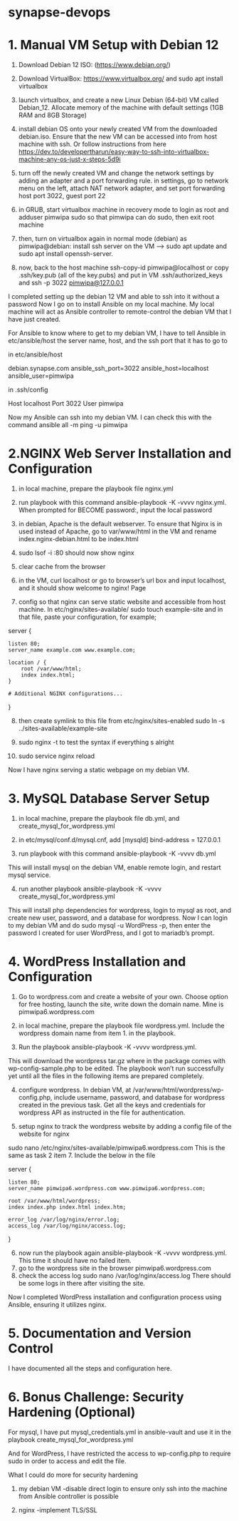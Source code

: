 # synapse-devops

# 1. Manual VM Setup with Debian 12

1. Download Debian 12 ISO: (https://www.debian.org/)
    
2. Download VirtualBox: https://www.virtualbox.org/ and sudo apt install virtualbox
    
3. launch virtualbox, and create a new Linux Debian (64-bit) VM called Debian_12. 
   Allocate memory of the machine with default settings (1GB RAM and 8GB Storage)
       
4. install debian OS onto your newly created VM from the downloaded debian.iso. Ensure that the new VM can be accessed into from host machine with ssh. 
   Or follow instructions from here https://dev.to/developertharun/easy-way-to-ssh-into-virtualbox-machine-any-os-just-x-steps-5d9i

5. turn off the newly created VM and change the network settings by adding an adapter and a port forwarding rule. in settings, go to network menu on the left, attach NAT network adapter, and set port forwarding host port 3022, guest port 22
    
6. in GRUB, start virtualbox machine in recovery mode to login as root and adduser pimwipa sudo so that pimwipa can do sudo, then exit root machine
    
7. then, turn on virtualbox again in normal mode (debian) as pimwipa@debian: install ssh server on the VM --> sudo apt update and sudo apt install openssh-server. 
    
8. now, back to the host machine ssh-copy-id pimwipa@localhost
or copy .ssh/key.pub (all of the key.pubs) and put in VM .ssh/authorized_keys and ssh -p 3022 pimwipa@127.0.0.1

I completed setting up the debian 12 VM and able to ssh into it without a password
Now I go on to install Ansible on my local machine. My local machine will act as Ansible controller to remote-control the debian VM that I have just created.

For Ansible to know where to get to my debian VM, I have to tell Ansible in etc/ansible/host the server name, host, and the ssh port that it has to go to

in etc/ansible/host

debian.synapse.com ansible_ssh_port=3022 ansible_host=localhost ansible_user=pimwipa

in .ssh/config

Host localhost
    Port 3022
    User pimwipa

Now my Ansible can ssh into my debian VM. I can check this with the command ansible all -m ping -u pimwipa



# 2.NGINX Web Server Installation and Configuration

1. in local machine, prepare the playbook file nginx.yml
2. run playbook with this command ansible-playbook -K -vvvv nginx.yml. When prompted for BECOME password:, input the local password 
3. in debian, Apache is the default webserver. To ensure that Nginx is in used instead of Apache, go to var/www/html in the VM and rename index.nginx-debian.html to be index.html
4. sudo lsof -i :80 should now show nginx

5. clear cache from the browser

6. in the VM, curl localhost or go to browser’s url box and input localhost, and it should show welcome to nginx! Page
7. config so that nginx can serve static website and accessible from host machine. In etc/nginx/sites-available/
sudo touch example-site and in that file, paste your configuration, for example;

server {

    listen 80;
    server_name example.com www.example.com;

    location / {
        root /var/www/html;
        index index.html;
    }

    # Additional NGINX configurations...
}


8. then create symlink to this file from etc/nginx/sites-enabled
sudo ln -s ../sites-available/example-site

9. sudo nginx -t  to test the syntax if everything s alright

10. sudo service nginx reload

Now I have nginx serving a static webpage on my debian VM.



# 3. MySQL Database Server Setup

1. in local machine, prepare the playbook file db.yml, and create_mysql_for_wordpress.yml

2. in etc/mysql/conf.d/mysql.cnf, add
[mysqld]
bind-address = 127.0.0.1

3. run playbook with this command ansible-playbook -K -vvvv db.yml

This will install mysql on the debian VM, enable remote login, and restart mysql service.

4. run another playbook ansible-playbook -K -vvvv create_mysql_for_wordpress.yml

This will install php dependencies for wordpress, login to mysql as root, and create new user, password, and a database for wordpress.
Now I can login to my debian VM and do sudo mysql -u WordPress -p, then enter the password I created for user WordPress, and I got to mariadb’s prompt.



# 4. WordPress Installation and Configuration

1. Go to wordpress.com and create a website of your own. Choose option for free hosting, launch the site, write down the domain name. Mine is pimwipa6.wordpress.com

2. in local machine, prepare the playbook file wordpress.yml. Include the wordpress domain name from item 1. in the playbook.

3. Run the playbook ansible-playbook -K -vvvv wordpress.yml.

This will download the wordpress tar.gz where in the package comes with wp-config-sample.php to be edited. The playbook won’t run successfully yet until all the files in the following items are prepared completely.

4. configure wordpress. In debian VM, at /var/www/html/wordpress/wp-config.php, include username, password, and database for wordpress created in the previous task. Get all the keys and credentials for wordpress API as instructed in the file for authentication.

5. setup nginx to track the wordpress website by adding a config file of the website for nginx

sudo nano /etc/nginx/sites-available/pimwipa6.wordpress.com
This is the same as task 2 item 7. Include the below in the file


server {

    listen 80;
    server_name pimwipa6.wordpress.com www.pimwipa6.wordpress.com;

    root /var/www/html/wordpress;
    index index.php index.html index.htm;

    error_log /var/log/nginx/error.log;
    access_log /var/log/nginx/access.log;
}
      
      
6. now run the playbook again  ansible-playbook -K -vvvv wordpress.yml. This time it should have no failed item.
7. go to the wordpress site in the browser pimwipa6.wordpress.com
8. check the access log sudo nano /var/log/nginx/access.log
There should be some logs in there after visiting the site.

Now I completed WordPress installation and configuration process using Ansible, ensuring it utilizes nginx.




# 5. Documentation and Version Control

I have documented all the steps and configuration here.


# 6. Bonus Challenge: Security Hardening (Optional)

For mysql, I have put mysql_credentials.yml in ansible-vault and use it in the playbook create_mysql_for_wordpress.yml

And for WordPress, I have restricted the access to wp-config.php to require sudo in order to access and edit the file.

What I could do more for security hardening
1. my debian VM
-disable direct login to ensure only ssh into the machine from Ansible controller is possible

2. nginx
-implement TLS/SSL
